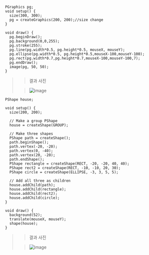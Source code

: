 >
>>
```
PGraphics pg;
void setup() {
  size(300, 300);
  pg = createGraphics(200, 200);//size change
}

void draw() {
  pg.beginDraw();
  pg.background(0,0,255);
  pg.stroke(255);
  pg.line(pg.width*0.5, pg.height*0.5, mouseX, mouseY);
  pg.ellipse(pg.width*0.5, pg.height*0.5,mouseX-100,mouseY-100);
  pg.rect(pg.width*0.7,pg.height*0.7,mouseX-100,mouseY-100,7);
  pg.endDraw();
  image(pg, 50, 50); 
}
```
>
>> 결과 사진
>
>> ![image](https://user-images.githubusercontent.com/52815908/79108733-e7364b80-7db1-11ea-83f1-6f85850a7cd6.png)
>
>
>> 
```
PShape house;

void setup() {
  size(200, 200);

  // Make a group PShape
  house = createShape(GROUP);
  
  // Make three shapes
  PShape path = createShape();
  path.beginShape();
  path.vertex(-20, -20);
  path.vertex(0, -40);
  path.vertex(20, -20);
  path.endShape();
  PShape rectangle = createShape(RECT, -20, -20, 40, 40);
  PShape rect2 = createShape(RECT, -10, -10, 20, 30);
  PShape circle = createShape(ELLIPSE, -3, 3, 5, 5);
  
  // Add all three as children
  house.addChild(path);
  house.addChild(rectangle);
  house.addChild(rect2);
  house.addChild(circle);
}

void draw() {
  background(52);
  translate(mouseX, mouseY);
  shape(house);
}
```
>
>> 결과 사진
>
>> ![image](https://user-images.githubusercontent.com/52815908/79109863-2bc2e680-7db4-11ea-8ce2-95c1d6917d99.png)
